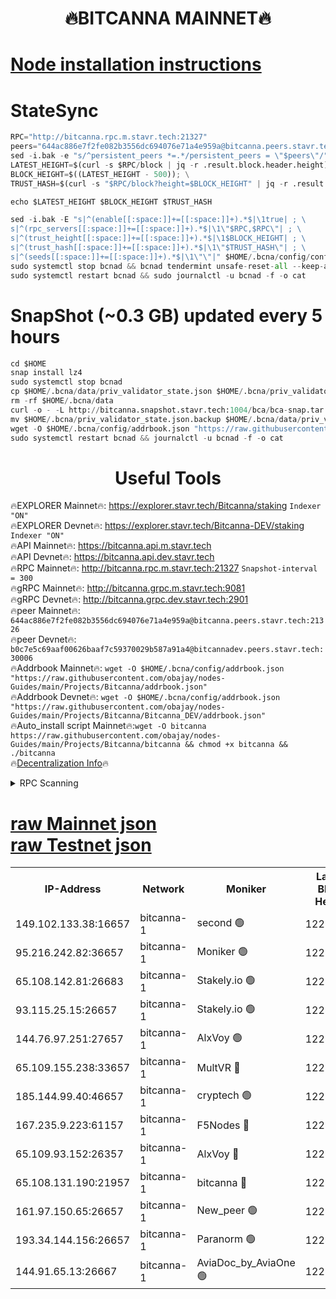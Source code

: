 <h1 align="center"> 🔥BITCANNA MAINNET🔥</h1>


[Node installation instructions](https://github.com/obajay/nodes-Guides/tree/main/Projects/Bitcanna)
=

# StateSync
```python
RPC="http://bitcanna.rpc.m.stavr.tech:21327"
peers="644ac886e7f2fe082b3556dc694076e71a4e959a@bitcanna.peers.stavr.tech:21326"
sed -i.bak -e "s/^persistent_peers *=.*/persistent_peers = \"$peers\"/" $HOME/.bcna/config/config.toml
LATEST_HEIGHT=$(curl -s $RPC/block | jq -r .result.block.header.height); \
BLOCK_HEIGHT=$((LATEST_HEIGHT - 500)); \
TRUST_HASH=$(curl -s "$RPC/block?height=$BLOCK_HEIGHT" | jq -r .result.block_id.hash)

echo $LATEST_HEIGHT $BLOCK_HEIGHT $TRUST_HASH

sed -i.bak -E "s|^(enable[[:space:]]+=[[:space:]]+).*$|\1true| ; \
s|^(rpc_servers[[:space:]]+=[[:space:]]+).*$|\1\"$RPC,$RPC\"| ; \
s|^(trust_height[[:space:]]+=[[:space:]]+).*$|\1$BLOCK_HEIGHT| ; \
s|^(trust_hash[[:space:]]+=[[:space:]]+).*$|\1\"$TRUST_HASH\"| ; \
s|^(seeds[[:space:]]+=[[:space:]]+).*$|\1\"\"|" $HOME/.bcna/config/config.toml
sudo systemctl stop bcnad && bcnad tendermint unsafe-reset-all --keep-addr-book
sudo systemctl restart bcnad && sudo journalctl -u bcnad -f -o cat
```
# SnapShot (~0.3 GB) updated every 5 hours
```python
cd $HOME
snap install lz4
sudo systemctl stop bcnad
cp $HOME/.bcna/data/priv_validator_state.json $HOME/.bcna/priv_validator_state.json.backup
rm -rf $HOME/.bcna/data
curl -o - -L http://bitcanna.snapshot.stavr.tech:1004/bca/bca-snap.tar.lz4 | lz4 -c -d - | tar -x -C $HOME/.bcna --strip-components 2
mv $HOME/.bcna/priv_validator_state.json.backup $HOME/.bcna/data/priv_validator_state.json
wget -O $HOME/.bcna/config/addrbook.json "https://raw.githubusercontent.com/obajay/nodes-Guides/main/Projects/Bitcanna/addrbook.json"
sudo systemctl restart bcnad && journalctl -u bcnad -f -o cat
```

 <h1 align="center"> Useful Tools</h1>

🔥EXPLORER Mainnet🔥:    https://explorer.stavr.tech/Bitcanna/staking          `Indexer "ON"` \
🔥EXPLORER Devnet🔥:     https://explorer.stavr.tech/Bitcanna-DEV/staking     `Indexer "ON"` \
🔥API Mainnet🔥:         https://bitcanna.api.m.stavr.tech \
🔥API Devnet🔥:          https://bitcanna.api.dev.stavr.tech \
🔥RPC Mainnet🔥:         http://bitcanna.rpc.m.stavr.tech:21327         `Snapshot-interval = 300` \
🔥gRPC Mainnet🔥:        http://bitcanna.grpc.m.stavr.tech:9081 \
🔥gRPC Devnet🔥:         http://bitcanna.grpc.dev.stavr.tech:2901 \
🔥peer Mainnet🔥:        `644ac886e7f2fe082b3556dc694076e71a4e959a@bitcanna.peers.stavr.tech:21326` \
🔥peer Devnet🔥:         `b0c7e5c69aaf00626baaf7c59370029b587a91a4@bitcannadev.peers.stavr.tech:30006` \
🔥Addrbook Mainnet🔥:    ```wget -O $HOME/.bcna/config/addrbook.json "https://raw.githubusercontent.com/obajay/nodes-Guides/main/Projects/Bitcanna/addrbook.json"``` \
🔥Addrbook Devnet🔥:    ```wget -O $HOME/.bcna/config/addrbook.json "https://raw.githubusercontent.com/obajay/nodes-Guides/main/Projects/Bitcanna/Bitcanna_DEV/addrbook.json"``` \
🔥Auto_install script Mainnet🔥:```wget -O bitcanna https://raw.githubusercontent.com/obajay/nodes-Guides/main/Projects/Bitcanna/bitcanna && chmod +x bitcanna && ./bitcanna``` \
🔥[Decentralization Info](https://github.com/obajay/StateSync-snapshots/tree/main/Projects/Bitcanna/Decentralization)🔥


<details>
<summary>RPC Scanning</summary>

<h2 align="center"> We scan nodes in real time every 4 hours. And we provide the final result of RPC endpoints.
We cannot influence the operation of these nodes in any way. </h2>


```python
If Voting Power is higher than 0 --> then the Node is a validator of the network and may be subject to attack and be a potential threat to the chain.
```
```python
We marked such validators with a red symbol
```

</details>

[raw Mainnet json](https://rpc-check.bcam.stavr.tech/bcam/rpc-bcam-result.json) \
[raw Testnet json](https://github.com/obajay/StateSync-snapshots/tree/main/Projects/Bitcanna/Rpc-Check-Testnet)
=



<table><tr><th>IP-Address</th><th>Network</th><th>Moniker</th><th>Latest Block Height</th><th>Earliest Block Height</th><th>Catching Up</th><th>Tx Index</th><th>Voting Power</th><th>Scan Time</th></tr><tr><td>149.102.133.38:16657</td><td>bitcanna-1</td><td>second 🟢</td><td>12284816</td><td>1</td><td>False</td><td>on</td><td>0</td><td>2024-01-25T09:59:09.212675587UTC</td></tr><tr><td>95.216.242.82:36657</td><td>bitcanna-1</td><td>Moniker 🟢</td><td>12284807</td><td>5776907</td><td>False</td><td>on</td><td>0</td><td>2024-01-25T09:58:13.384555339UTC</td></tr><tr><td>65.108.142.81:26683</td><td>bitcanna-1</td><td>Stakely.io 🟢</td><td>12284810</td><td>6152001</td><td>False</td><td>on</td><td>0</td><td>2024-01-25T09:58:33.377320347UTC</td></tr><tr><td>93.115.25.15:26657</td><td>bitcanna-1</td><td>Stakely.io 🟢</td><td>12284809</td><td>6520001</td><td>False</td><td>on</td><td>0</td><td>2024-01-25T09:58:26.863753911UTC</td></tr><tr><td>144.76.97.251:27657</td><td>bitcanna-1</td><td>AlxVoy 🟢</td><td>12284814</td><td>8805201</td><td>False</td><td>on</td><td>0</td><td>2024-01-25T09:58:58.615461692UTC</td></tr><tr><td>65.109.155.238:33657</td><td>bitcanna-1</td><td>MultVR 🔴</td><td>12284811</td><td>9933415</td><td>False</td><td>on</td><td>351826</td><td>2024-01-25T09:58:40.346294894UTC</td></tr><tr><td>185.144.99.40:46657</td><td>bitcanna-1</td><td>cryptech 🟢</td><td>12284806</td><td>11528001</td><td>False</td><td>on</td><td>0</td><td>2024-01-25T09:58:08.911468845UTC</td></tr><tr><td>167.235.9.223:61157</td><td>bitcanna-1</td><td>F5Nodes 🔴</td><td>12284812</td><td>12084001</td><td>False</td><td>on</td><td>570</td><td>2024-01-25T09:58:42.628969764UTC</td></tr><tr><td>65.109.93.152:26357</td><td>bitcanna-1</td><td>AlxVoy 🔴</td><td>12284816</td><td>12109301</td><td>False</td><td>on</td><td>1391724</td><td>2024-01-25T09:59:09.769853324UTC</td></tr><tr><td>65.108.131.190:21957</td><td>bitcanna-1</td><td>bitcanna 🔴</td><td>12284812</td><td>12184812</td><td>False</td><td>on</td><td>409242</td><td>2024-01-25T09:58:45.070110201UTC</td></tr><tr><td>161.97.150.65:26657</td><td>bitcanna-1</td><td>New_peer 🟢</td><td>12284810</td><td>12254001</td><td>False</td><td>on</td><td>0</td><td>2024-01-25T09:58:33.745577153UTC</td></tr><tr><td>193.34.144.156:26657</td><td>bitcanna-1</td><td>Paranorm 🟢</td><td>12284812</td><td>12271301</td><td>False</td><td>on</td><td>0</td><td>2024-01-25T09:58:45.356161312UTC</td></tr><tr><td>144.91.65.13:26667</td><td>bitcanna-1</td><td>AviaDoc_by_AviaOne 🟢</td><td>12284813</td><td>12278001</td><td>False</td><td>on</td><td>0</td><td>2024-01-25T09:58:53.887570768UTC</td></tr></table>

